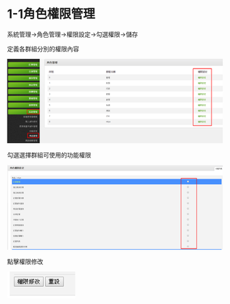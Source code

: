 # 1-1角色權限管理

系統管理→角色管理→權限設定→勾選權限→儲存

定義各群組分別的權限內容

![](../.gitbook/assets/image-28.png)

勾選選擇群組可使用的功能權限

![](../.gitbook/assets/image-156.png)

點擊權限修改

![](../.gitbook/assets/image-98.png)


